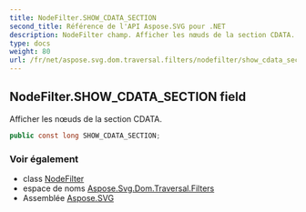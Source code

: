 ```yaml
---
title: NodeFilter.SHOW_CDATA_SECTION
second_title: Référence de l'API Aspose.SVG pour .NET
description: NodeFilter champ. Afficher les nœuds de la section CDATA.
type: docs
weight: 80
url: /fr/net/aspose.svg.dom.traversal.filters/nodefilter/show_cdata_section/
---
```

## NodeFilter.SHOW_CDATA_SECTION field

Afficher les nœuds de la section CDATA.

```csharp
public const long SHOW_CDATA_SECTION;
```

### Voir également

* class [NodeFilter](../)
* espace de noms [Aspose.Svg.Dom.Traversal.Filters](../../nodefilter/)
* Assemblée [Aspose.SVG](../../../)


